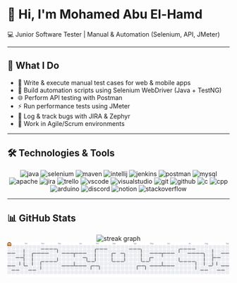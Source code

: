 <h1 align="left">👋 Hi, I'm Mohamed Abu El-Hamd</h1>

<p align="left">
  💻 Junior Software Tester | Manual & Automation (Selenium, API, JMeter)
</p>

---

## 🚀 What I Do
- 📝 Write & execute manual test cases for web & mobile apps  
- 🤖 Build automation scripts using Selenium WebDriver (Java + TestNG)  
- 🌐 Perform API testing with Postman  
- ⚡ Run performance tests using JMeter  
- 🐞 Log & track bugs with JIRA & Zephyr  
- 🔄 Work in Agile/Scrum environments  

---

## 🛠 Technologies & Tools

<p align="center">
  <img src="https://cdn.jsdelivr.net/gh/devicons/devicon/icons/java/java-original.svg" height="30" alt="java"/>
  <img src="https://skillicons.dev/icons?i=selenium" height="30" alt="selenium"/>
  <img src="https://skillicons.dev/icons?i=maven" height="30" alt="maven"/>
  <img src="https://skillicons.dev/icons?i=idea" height="30" alt="intellij"/>
  <img src="https://skillicons.dev/icons?i=jenkins" height="30" alt="jenkins"/>
  <img src="https://skillicons.dev/icons?i=postman" height="30" alt="postman"/>
  <img src="https://skillicons.dev/icons?i=mysql" height="30" alt="mysql"/>
  <img src="https://cdn.jsdelivr.net/gh/devicons/devicon/icons/apache/apache-original.svg" height="30" alt="apache"/>
  <img src="https://cdn.simpleicons.org/jira/0052CC" height="30" alt="jira"/>
  <img src="https://cdn.simpleicons.org/trello/0052CC" height="30" alt="trello"/>
  <img src="https://skillicons.dev/icons?i=vscode" height="30" alt="vscode"/>
  <img src="https://skillicons.dev/icons?i=visualstudio" height="30" alt="visualstudio"/>
  <img src="https://skillicons.dev/icons?i=git" height="30" alt="git"/>
  <img src="https://skillicons.dev/icons?i=github" height="30" alt="github"/>
  <img src="https://skillicons.dev/icons?i=c" height="30" alt="c"/>
  <img src="https://skillicons.dev/icons?i=cpp" height="30" alt="cpp"/>
  <img src="https://skillicons.dev/icons?i=arduino" height="30" alt="arduino"/>
  <img src="https://skillicons.dev/icons?i=discord" height="30" alt="discord"/>
  <img src="https://skillicons.dev/icons?i=notion" height="30" alt="notion"/>
  <img src="https://skillicons.dev/icons?i=stackoverflow" height="30" alt="stackoverflow"/>
</p>

---

## 📊 GitHub Stats
<div align="center">
  <!-- Streak Stats -->
  <img src="https://streak-stats.demolab.com?user=MohamedAbuElhamd&theme=dracula&hide_border=true" height="150" alt="streak graph"/>
</div>

<picture>
  <source media="(prefers-color-scheme: dark)" srcset="https://raw.githubusercontent.com/MohamedAbuElhamd/MohamedAbuElhamd/output/pacman-contribution-graph-dark.svg">
  <source media="(prefers-color-scheme: light)" srcset="https://raw.githubusercontent.com/MohamedAbuElhamd/MohamedAbuElhamd/output/pacman-contribution-graph.svg">
  <img alt="pacman contribution graph" src="https://raw.githubusercontent.com/MohamedAbuElhamd/MohamedAbuElhamd/output/pacman-contribution-graph.svg"/>
</picture>

